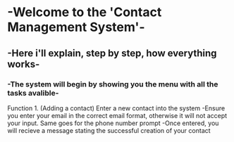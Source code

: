 # -Welcome to the 'Contact Management System'- 
## -Here i'll explain, step by step, how everything works-
### -The system will begin by showing you the menu with all the tasks avalible-

Function 1. (Adding a contact) Enter a new contact into the system 
-Ensure you enter your email in the correct email format, otherwise it will not accept your input. Same goes for the phone number prompt
-Once entered, you will recieve a message stating the successful creation of your contact
